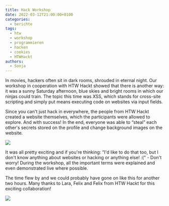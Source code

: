 ```yaml
---
title: Hack Workshop
date: 2022-03-12T21:00:00+0100
categories:
  - berichte
tags:
  - htw
  - workshop
  - programmieren
  - hacken
  - cookies
  - HTWHackt
authors:
  - Sonja
---
```

In movies, hackers often sit in dark rooms, shrouded in eternal night. Our workshop in cooperation with HTW Hackt showed that there is another way: it was a sunny Saturday afternoon, blue skies and bright rooms in which our ninjas could train.
The topic this time was XSS, which stands for cross-site scripting and simply put means executing code on websites via input fields.

Since you can't just hack in everywhere, the people from HTW Hackt created a website themselves, which the participants were allowed to explore. And with success! In the end, everyone was able to “steal” each other's secrets stored on the profile and change background images on the website.

![](/images/cms/htw_hackt_htwhackers.jpeg)

It was all pretty exciting and if you're thinking: “I'd like to do that too, but I don't know anything about websites or hacking or anything else! :(" - Don't worry! During the workshop, all the important terms were explained and even demonstrated live where possible.

The time flew by and we could probably have gone on like this for another two hours. Many thanks to Lara, Felix and Felix from HTW Hackt for this exciting collaboration!

![](/images/cms/htw_hackt_cookies.jpeg)